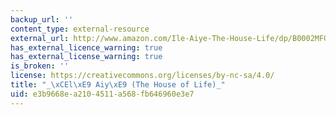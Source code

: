 ```yaml
---
backup_url: ''
content_type: external-resource
external_url: http://www.amazon.com/Ile-Aiye-The-House-Life/dp/B0002MFG3W
has_external_licence_warning: true
has_external_license_warning: true
is_broken: ''
license: https://creativecommons.org/licenses/by-nc-sa/4.0/
title: "_\xCEl\xE9 Aiy\xE9 (The House of Life)_"
uid: e3b9668e-a210-4511-a568-fb646960e3e7
---
```


